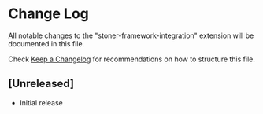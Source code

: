 # Change Log

All notable changes to the "stoner-framework-integration" extension will be documented in this file.

Check [Keep a Changelog](http://keepachangelog.com/) for recommendations on how to structure this file.

## [Unreleased]

- Initial release